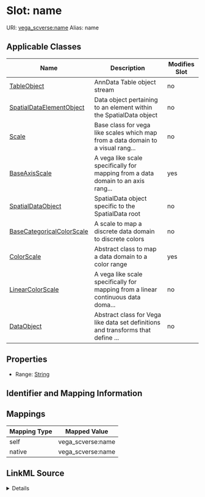 

# Slot: name 



URI: [vega_scverse:name](https://w3id.org/scverse/vega-scverse/name)
Alias: name

<!-- no inheritance hierarchy -->





## Applicable Classes

| Name | Description | Modifies Slot |
| --- | --- | --- |
| [TableObject](TableObject.md) | AnnData Table object stream |  no  |
| [SpatialDataElementObject](SpatialDataElementObject.md) | Data object pertaining to an element within the SpatialData object |  no  |
| [Scale](Scale.md) | Base class for vega like scales which map from a data domain to a visual rang... |  no  |
| [BaseAxisScale](BaseAxisScale.md) | A vega like scale specifically for mapping from a data domain to an axis rang... |  yes  |
| [SpatialDataObject](SpatialDataObject.md) | SpatialData object specific to the SpatialData root |  no  |
| [BaseCategoricalColorScale](BaseCategoricalColorScale.md) | A scale to map a discrete data domain to discrete colors |  no  |
| [ColorScale](ColorScale.md) | Abstract class to map a data domain to a color range |  yes  |
| [LinearColorScale](LinearColorScale.md) | A vega like scale specifically for mapping from a linear continuous data doma... |  no  |
| [DataObject](DataObject.md) | Abstract class for Vega like data set definitions and transforms that define ... |  no  |







## Properties

* Range: [String](String.md)





## Identifier and Mapping Information








## Mappings

| Mapping Type | Mapped Value |
| ---  | ---  |
| self | vega_scverse:name |
| native | vega_scverse:name |




## LinkML Source

<details>
```yaml
name: name
alias: name
domain_of:
- DataObject
- Scale
range: string

```
</details>